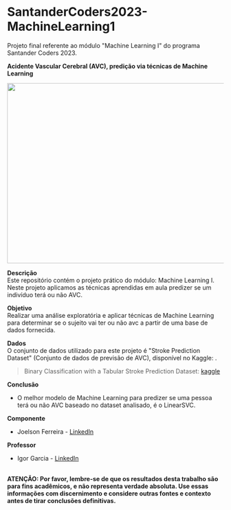 # SantanderCoders2023-MachineLearning1
Projeto final referente ao módulo "Machine Learning I" do programa Santander Coders 2023.

**Acidente Vascular Cerebral (AVC), predição via técnicas de Machine Learning**<br>

<p align="center">
  <img width="720" height="420" src="https://volta.com.br/wp-content/uploads/2022/04/avc-blog.jpg">
</p>

**Descrição**<br>
Este repositório contém o projeto prático do módulo: Machine Learning I. Neste projeto aplicamos as técnicas aprendidas em aula predizer se um indivíduo terá ou não AVC.

**Objetivo**<br>
Realizar uma análise exploratória e aplicar técnicas de Machine Learning para determinar se o sujeito vai ter ou não avc a partir de uma base de dados fornecida.

**Dados**<br>
O conjunto de dados utilizado para este projeto é "Stroke Prediction Dataset" (Conjunto de dados de previsão de AVC), disponível no Kaggle: .


> Binary Classification with a Tabular Stroke Prediction Dataset: [kaggle](https://www.kaggle.com/competitions/playground-series-s3e2/data?select=train.csv)<br>


**Conclusão**<br>
- O melhor modelo de Machine Learning para predizer se uma pessoa terá ou não AVC baseado no dataset analisado, é o LinearSVC.
  
**Componente**<br>

- Joelson Ferreira - <a href="https://www.linkedin.com/in/joelsons/" target="_blank">LinkedIn</a>
  
**Professor**<br>

- Igor Garcia - [LinkedIn](https://www.linkedin.com/in/igorgbs/)
  
<br>**ATENÇÃO: Por favor, lembre-se de que os resultados desta trabalho são para fins acadêmicos, e não representa verdade absoluta. Use essas informações com discernimento e considere outras fontes e contexto antes de tirar conclusões definitivas.**
